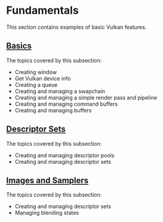 # Fundamentals

This section contains examples of basic Vulkan features.

## [Basics](/Examples/Fundamentals/Basics)

The topics covered by this subsection:

- Creating window
- Get Vulkan device info
- Creating a queue
- Creating and managing a swapchain
- Creating and managing a simple render pass and pipeline
- Creating and managing command buffers
- Creating and managing buffers

## [Descriptor Sets](/Examples/Fundamentals/DescriptorSets)

The topics covered by this subsection:

- Creating and managing descriptor pools
- Creating and managing descriptor sets

## [Images and Samplers](/Examples/Fundamentals/ImagesAndSamplers)

The topics covered by this subsection:

- Creating and managing descriptor sets
- Managing blending states